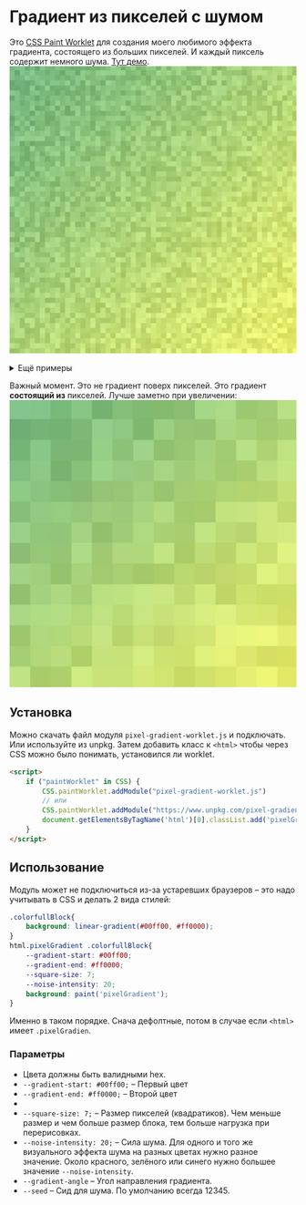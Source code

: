 # Градиент из пикселей с шумом
Это [CSS Paint Worklet](https://developer.mozilla.org/en-US/docs/Web/API/CSS_Painting_API/Guide) для создания моего любимого эффекта градиента, состоящего из больших пикселей. И каждый пиксель содержит немного шума. [Тут демо](https://ilyachuk.github.io/pixel-gradient-worklet/).
![Alt text](<readme images/grad3.webp>)
<details>
  <summary>Ещё примеры</summary>

  - ![Alt text](<readme images/ngrad1.webp>)
  - ![Alt text](<readme images/ngrad2.webp>)
  - ![Alt text](<readme images/ngrad4.webp>)
</details>

Важный момент. Это не градиент поверх пикселей. Это градиент **состоящий из** пикселей. Лучше заметно при увеличении:
![Alt text](<readme images/largeGrad.webp>)

## Установка
Можно скачать файл модуля `pixel-gradient-worklet.js` и подключать. Или используйте из unpkg. Затем добавить класс к `<html>` чтобы через CSS можно было понимать, установился ли worklet.
```html
<script>
	if ("paintWorklet" in CSS) {
		CSS.paintWorklet.addModule("pixel-gradient-worklet.js")
		// или
		CSS.paintWorklet.addModule("https://www.unpkg.com/pixel-gradient-worklet/index.js")
		document.getElementsByTagName('html')[0].classList.add('pixelGradient')
	}
</script>
```
## Использование
Модуль может не подключиться из-за устаревших браузеров – это надо учитывать в CSS и делать 2 вида стилей:
```css
.colorfullBlock{
	background: linear-gradient(#00ff00, #ff0000);
}
html.pixelGradient .colorfullBlock{
	--gradient-start: #00ff00;
	--gradient-end: #ff0000;
	--square-size: 7;
	--noise-intensity: 20;
	background: paint('pixelGradient');
}
```
Именно в таком порядке. Снача дефолтные, потом в случае если `<html>` имеет `.pixelGradien`.

### Параметры
- Цвета должны быть валидными hex.
- `--gradient-start: #00ff00;` – Первый цвет
- `--gradient-end: #ff0000;` – Второй цвет
-  
- `--square-size: 7;` – Размер пикселей (квадратиков). Чем меньше размер и чем больше размер блока, тем больше нагрузка при перерисовках.
- `--noise-intensity: 20;` – Сила шума. Для одного и того же визуального эффекта шума на разных цветах нужно разное значение. Около красного, зелёного или синего нужно большее значение `--noise-intensity`.
- `--gradient-angle` – Угол направления градиента.
- `--seed` – Сид для шума. По умолчанию всегда 12345.

